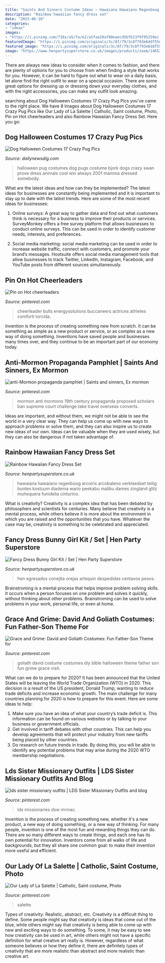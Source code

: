 ```yaml
---
title: "Saints And Sinners Costume Ideas ~ Hawaiana Hawaiano Regenboog Arcoiris Arcobaleno Verkleedset Teilig Buntes Kostuum Diadema Wario Peekabu Malibu Dames Zingland Glitz Muñequera Funidelia Cinturino"
description: "Rainbow hawaiian fancy dress set"
date: "2023-06-10"
categories:
- "ideas"
images:
- "https://i.pinimg.com/736x/a5/fa/e2/a5fae28af80eaecd5bf623f9f95259ec.jpg"
featuredImage: "https://i.pinimg.com/originals/3c/8f/79/3c8f793e6ddf55ef5ed4dc36ff1de802.jpg"
featured_image: "https://i.pinimg.com/originals/3c/8f/79/3c8f793e6ddf55ef5ed4dc36ff1de802.jpg"
image: "https://www.henpartysuperstore.co.uk/images/products/zoom/1465288158-23719600.jpg"
---
```



There are always new ideas to consider when it comes to fashion, and there are plenty of options for you to choose from when finding a style that works for you. However, it can be hard to figure out what to wear on a daily basis, let alone find the right outfit to wear on a special occasion. There are some great options for dressing up or dressing down your everyday clothes, and with the right accessories, you can make any outfit look amazing.

	

		
searching about Dog Halloween Costumes 17 Crazy Pug Pics you've came to the right place. We have 8 Images about Dog Halloween Costumes 17 Crazy Pug Pics like Our Lady of La Salette | Catholic, Saint costume, Photo, Pin on Hot cheerleaders and also Rainbow Hawaiian Fancy Dress Set. Here you go:
		
    
## Dog Halloween Costumes 17 Crazy Pug Pics

<img loading=lazy src="http://dailynewsdig.com/wp-content/uploads/2013/10/dog-halloween-costumes-6.jpg" onerror="this.onerror=null;this.src='https://tse3.mm.bing.net/th?id=OIP.icZGkFkP-aEuDIGxwH11RgHaKG&amp;pid=15.1';" alt="Dog Halloween Costumes 17 Crazy Pug Pics">

_Source: dailynewsdig.com_

>halloween pug costumes dog pugs costume bjork dogs crazy swan prove dress animals cool win always 2001 mamma dressed somebody. 

	

What are the latest ideas and how can they be implemented?
The latest ideas for businesses are constantly being implemented and it is important to stay up to date with the latest trends. Here are some of the most recent ideas for businesses:
1. Online surveys: A great way to gather data and find out what customers think is necessary for a business to improve their products or services. SurveyMonkey offers a free survey platform that allows businesses to conduct online surveys. This can be used in order to identify customer needs, interests, and preferences.

2. Social media marketing: social media marketing can be used in order to increase website traffic, connect with customers, and promote your brand’s messages. Hootsuite offers social media management tools that allow businesses to track Twitter, LinkedIn, Instagram, Facebook, and YouTube posts from different sources simultaneously.

    
## Pin On Hot Cheerleaders

<img loading=lazy src="https://i.pinimg.com/736x/a5/fa/e2/a5fae28af80eaecd5bf623f9f95259ec.jpg" onerror="this.onerror=null;this.src='https://tse1.mm.bing.net/th?id=OIP.94wP3TAaOU0qc28zoqQuDAHaLG&amp;pid=15.1';" alt="Pin on Hot cheerleaders">

_Source: pinterest.com_

>cheerleader bulls energysolutions buccaneers actrices athletes comforti torcida. 

	

Invention is the process of creating something new from scratch. It can be something as simple as a new product or service, or as complex as a new way of doing something. Inventions have saved people and businesses many times over, and they continue to be an important part of our economy today.

    
## Anti-Mormon Propaganda Pamphlet | Saints And Sinners, Ex Mormon

<img loading=lazy src="https://i.pinimg.com/736x/12/4f/6b/124f6b94c52ce7fd289a64e02f68b3f2--banjo-mormons.jpg" onerror="this.onerror=null;this.src='https://tse1.mm.bing.net/th?id=OIP.NL13QgZjplbgkSLsektpCAHaK9&amp;pid=15.1';" alt="anti-Mormon propaganda pamphlet | Saints and sinners, Ex mormon">

_Source: pinterest.com_

>mormon anti mormons 19th century propaganda proposed scholars ban supreme court challenge take travel overseas converts. 

	

Ideas are important, and without them, we might not be able to see the world in a very clear way. They can help us come up with new ways to approach problems or solve them, and they can also inspire us to create new ideas of our own. Ideas can be valuable when they are used wisely, but they can also be dangerous if not taken advantage of.

    
## Rainbow Hawaiian Fancy Dress Set

<img loading=lazy src="https://www.henpartysuperstore.co.uk/images/products/zoom/1465288158-23719600.jpg" onerror="this.onerror=null;this.src='https://tse1.mm.bing.net/th?id=OIP.j0k38lwnGnxYjELLEzGUEwHaJ3&amp;pid=15.1';" alt="Rainbow Hawaiian Fancy Dress Set">

_Source: henpartysuperstore.co.uk_

>hawaiana hawaiano regenboog arcoiris arcobaleno verkleedset teilig buntes kostuum diadema wario peekabu malibu dames zingland glitz muñequera funidelia cinturino. 

	

What is creativity?
Creativity is a complex idea that has been debated by philosophers and scientists for centuries. Many believe that creativity is a mental process, while others believe it is more about the environment in which you are raised and the opportunities that you have. Whatever the case may be, creativity is something to be celebrated and appreciated.

    
## Fancy Dress Bunny Girl Kit / Set | Hen Party Superstore

<img loading=lazy src="http://www.henpartysuperstore.co.uk/images/products/zoom/1458896148-17724800.jpg" onerror="this.onerror=null;this.src='https://tse4.mm.bing.net/th?id=OIP.lG6hznvEQpLMGPblBq5HAAHaJ3&amp;pid=15.1';" alt="Fancy Dress Bunny Girl Kit / Set | Hen Party Superstore">

_Source: henpartysuperstore.co.uk_

>hen egresados conejita orejas arlequin despedidas centavos pesos. 

	

Brainstroming is a mental process that helps improve problem solving skills. It occurs when a person focuses on one problem and solves it quickly, without thinking about other problems. Brainstroming can be used to solve problems in your work, personal life, or even at home.

    
## Grace And Grime: David And Goliath Costumes: Fun Father-Son Theme For

<img loading=lazy src="https://i.pinimg.com/originals/3c/8f/79/3c8f793e6ddf55ef5ed4dc36ff1de802.jpg" onerror="this.onerror=null;this.src='https://tse4.mm.bing.net/th?id=OIP.nLdGvAwihEF5GN-JEu2iTAAAAA&amp;pid=15.1';" alt="Grace and Grime: David and Goliath Costumes: Fun Father-Son Theme for">

_Source: pinterest.com_

>goliath david costume costumes diy bible halloween theme father son fun grime grace visit. 

	

What can we do to prepare for 2020?
It has been announced that the United States will be leaving the World Trade Organization (WTO) in 2020. This decision is a result of the US president, Donald Trump, wanting to reduce trade deficits and increase economic growth. The main challenge for many countries planning for 2020 is how to prepare for this event. Here are some ideas to help: 
1. Make sure you have an idea of what your country’s trade deficit is. This information can be found on various websites or by talking to your business or government officials. 
2. Get involved in tariff debates with other countries. This can help you develop agreements that will protect your industry from new tariffs being placed by other countries. 
3. Do research on future trends in trade. By doing this, you will be able to identify any potential problems that may arise during the 2020 WTO membership negotiations.

    
## Lds Sister Missionary Outfits | LDS Sister Missionary Outfits And Blog

<img loading=lazy src="https://i.pinimg.com/736x/c9/ba/a1/c9baa17b608fa9198839d74feb4c7819--sister-missionaries-mormon.jpg" onerror="this.onerror=null;this.src='https://tse1.mm.bing.net/th?id=OIP.4yurfpp2v_jZPHMyTUAVfQDHEs&amp;pid=15.1';" alt="lds sister missionary outfits | LDS Sister Missionary Outfits and blog">

_Source: pinterest.com_

>lds missionaries dsw mrmac. 

	

Invention is the process of creating something new, whether it's a new product, a new way of doing something, or a new way of thinking. For many people, invention is one of the most fun and rewarding things they can do. There are so many different ways to create things, and each one has its own potential for innovation. Inventors come from all walks of life and backgrounds, but they all share one common goal: to make their invention more useful and efficient.

    
## Our Lady Of La Salette | Catholic, Saint Costume, Photo

<img loading=lazy src="https://i.pinimg.com/736x/00/8c/f5/008cf584e1478862f251496da3db234c.jpg" onerror="this.onerror=null;this.src='https://tse1.mm.bing.net/th?id=OIP.Mcz9Qgvqw477_4Lz0Hj6sgHaLh&amp;pid=15.1';" alt="Our Lady of La Salette | Catholic, Saint costume, Photo">

_Source: pinterest.com_

>salette. 

	

Types of creativity: Realistic, abstract, etc.
Creativity is a difficult thing to define. Some people might say that creativity is ideas that come out of the blue, while others might say that creativity is being able to come up with new and exciting ways to do something. To some, it may be easy to see how creativity can be used in art, while others might not have a specific definition for what creative art really is. However, regardless of what someone believes or how they define it, there are definitely types of creativity that are more realistic than abstract and more realistic than creative art.

